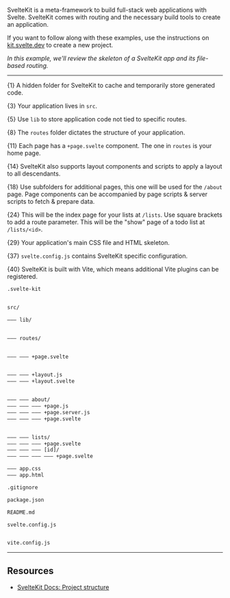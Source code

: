 SvelteKit is a meta-framework to build full-stack web applications with Svelte. SvelteKit comes with routing and the necessary build tools to create an application.

If you want to follow along with these examples, use the instructions on [kit.svelte.dev](https://kit.svelte.dev) to create a new project.

*In this example, we'll review the skeleton of a SvelteKit app and its file-based routing.*

---

{1} A hidden folder for SvelteKit to cache and temporarily store generated code.

{3} Your application lives in `src`.

{5} Use `lib` to store application code not tied to specific routes.

{8} The `routes` folder dictates the structure of your application.

{11} Each page has a `+page.svelte` component. The one in `routes` is your home page.

{14} SvelteKit also supports layout components and scripts to apply a layout to all descendants.

{18} Use subfolders for additional pages, this one will be used for the `/about` page. Page components can be accompanied by page scripts & server scripts to fetch & prepare data.

{24} This will be the index page for your lists at `/lists`. Use square brackets to add a route parameter. This will be the "show" page of a todo list at `/lists/<id>`.

{29} Your application's main CSS file and HTML skeleton.

{37} `svelte.config.js` contains SvelteKit specific configuration.

{40} SvelteKit is built with Vite, which means additional Vite plugins can be registered.

```txt
.svelte-kit


src/

——— lib/


——— routes/


——— ——— +page.svelte


——— ——— +layout.js
——— ——— +layout.svelte


——— ——— about/
——— ——— ——— +page.js
——— ——— ——— +page.server.js
——— ——— ——— +page.svelte


——— ——— lists/
——— ——— ——— +page.svelte
——— ——— ——— [id]/
——— ——— ——— ——— +page.svelte

——— app.css
——— app.html

.gitignore

package.json

README.md

svelte.config.js


vite.config.js
```

---

## Resources

- [SvelteKit Docs: Project structure](https://kit.svelte.dev/docs/project-structure)
